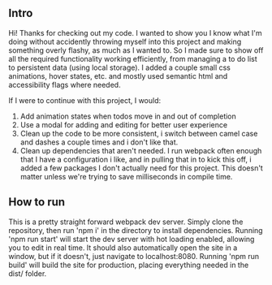 ## Intro

Hi! Thanks for checking out my code. I wanted to show you I know what I'm doing without accidently throwing myself into this project and making something overly flashy, as much as I wanted to. So I made sure to show off all the required functionality working efficiently, from managing a to do list to persistent data (using local storage). I added a couple small css animations, hover states, etc. and mostly used semantic html and accessibility flags where needed.

If I were to continue with this project, I would:

<ol>
<li>
Add animation states when todos move in and out of completion
</li>
<li>
Use a modal for adding and editing for better user experience
</li>
<li>
Clean up the code to be more consistent, i switch between camel case and dashes a couple times and i don't like that.
</li>
<li>
Clean up dependencies that aren't needed. I run webpack often enough that I have a configuration i like, and in pulling that in to kick this off, i added a few packages I don't actually need for this project. This doesn't matter unless we're trying to save milliseconds in compile time.
</li>
</ol>

## How to run

This is a pretty straight forward webpack dev server. Simply clone the repository, then run 'npm i' in the directory to install dependencies. Running 'npm run start' will start the dev server with hot loading enabled, allowing you to edit in real time. It should also automatically open the site in a window, but if it doesn't, just navigate to localhost:8080. Running 'npm run build' will build the site for production, placing everything needed in the dist/ folder.
